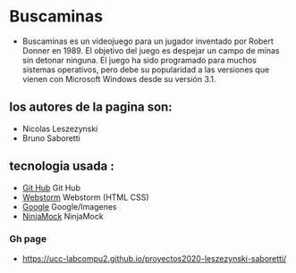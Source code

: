 # Buscaminas
- Buscaminas es un videojuego para un jugador inventado por Robert Donner en 1989. El objetivo del juego es despejar un campo de minas sin   detonar ninguna. El juego ha sido programado para muchos sistemas operativos, pero debe su popularidad a las versiones que vienen con     Microsoft Windows desde su versión 3.1. 

## los autores de la pagina son: 
- Nicolas Leszezynski 
- Bruno Saboretti
    
## tecnologia usada :
- [Git Hub](https://github.com/) Git Hub
- [Webstorm](https://www.jetbrains.com/es-es/webstorm/) Webstorm (HTML CSS)
- [Google](https://www.google.com/) Google/Imagenes
- [NinjaMock](https://ninjamock.com/) NinjaMock

### Gh page

- https://ucc-labcompu2.github.io/proyectos2020-leszezynski-saboretti/
